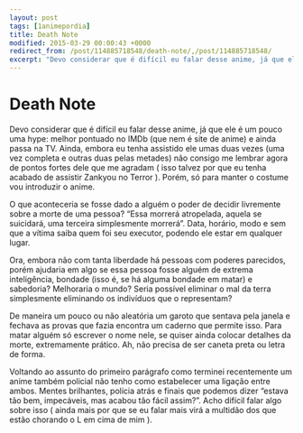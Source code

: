 ```yaml
---
layout: post
tags: [1animepordia]
title: Death Note
modified: 2015-03-29 00:00:43 +0000
redirect_from: /post/114885718548/death-note/,/post/114885718548/
excerpt: "Devo considerar que é difícil eu falar desse anime, já que ele é um pouco uma hype: melhor pontuado no IMDb (que nem é site de anime) e ainda passa na TV. Ainda, embora eu tenha assistido ele umas duas vezes (uma vez completa e outras duas pelas metades) não consigo me lembrar agora de pontos fortes dele que me agradam ( isso talvez por que eu tenha acabado de assistir Zankyou no Terror ). Porém, só para manter o costume vou introduzir o anime."
---
```


Death Note
==========

Devo considerar que é difícil eu falar desse anime, já que ele é um
pouco uma hype: melhor pontuado no IMDb (que nem é site de anime) e
ainda passa na TV. Ainda, embora eu tenha assistido ele umas duas vezes
(uma vez completa e outras duas pelas metades) não consigo me lembrar
agora de pontos fortes dele que me agradam ( isso talvez por que eu
tenha acabado de assistir Zankyou no Terror ). Porém, só para manter o
costume vou introduzir o anime.

O que aconteceria se fosse dado a alguém o poder de decidir livremente
sobre a morte de uma pessoa? “Essa morrerá atropelada, aquela se
suicidará, uma terceira simplesmente morrerá”. Data, horário, modo e sem
que a vítima saiba quem foi seu executor, podendo ele estar em qualquer
lugar.

Ora, embora não com tanta liberdade há pessoas com poderes parecidos,
porém ajudaria em algo se essa pessoa fosse alguém de extrema
inteligência, bondade (isso é, se há alguma bondade em matar) e
sabedoria? Melhoraria o mundo? Seria possível eliminar o mal da terra
simplesmente eliminando os indivíduos que o representam?

De maneira um pouco ou não aleatória um garoto que sentava pela janela e
fechava as provas que fazia encontra um caderno que permite isso. Para
matar alguém só escrever o nome nele, se quiser ainda colocar detalhes
da morte, extremamente prático. Ah, não precisa de ser caneta preta ou
letra de forma.

Voltando ao assunto do primeiro parágrafo como terminei recentemente um
anime também policial não tenho como estabelecer uma ligação entre
ambos. Mentes brilhantes, polícia atrás e finais que podemos dizer
“estava tão bem, impecáveis, mas acabou tão fácil assim?”. Acho difícil
falar algo sobre isso ( ainda mais por que se eu falar mais virá a
multidão dos que estão chorando o L em cima de mim ).


